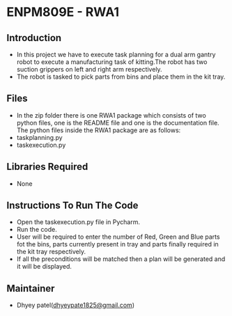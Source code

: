 # ENPM809E - RWA1
## Introduction
* In this project we have to execute task planning for a dual arm gantry robot to execute a manufacturing task of kitting.The robot has two suction grippers on left and right arm respectively.
* The robot is tasked to pick parts from bins and place them in the kit tray.
## Files
* In the zip folder there is one RWA1 package which consists of two python files, one is the README file and one is the documentation file. The python files inside the RWA1 package are as follows:
* taskplanning.py
* taskexecution.py
## Libraries Required
* None
## Instructions To Run The Code
* Open the taskexecution.py file in Pycharm.
* Run the code.
* User will be required to enter the number of Red, Green and Blue parts fot the bins, parts currently present in tray and parts finally required in the kit tray respectively.
* If all the preconditions will be matched then a plan will be generated and it will be displayed.
## Maintainer
* Dhyey patel(dhyeypate1825@gmail.com)
